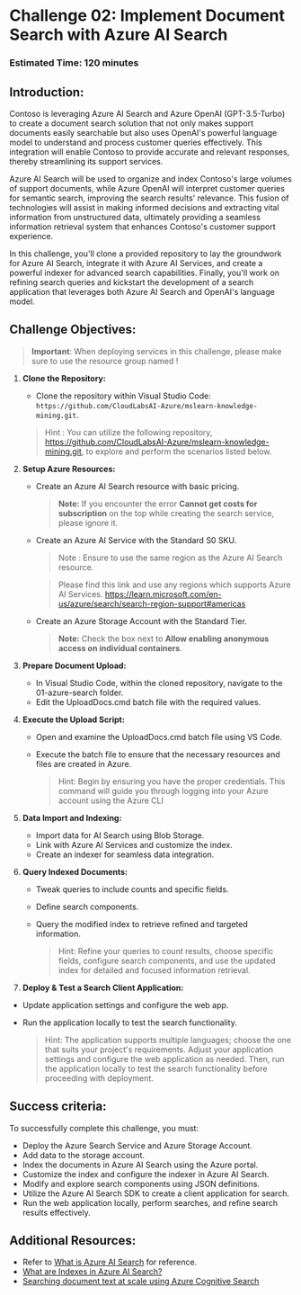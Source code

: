 # Challenge 02: Implement Document Search with Azure AI Search

### Estimated Time: 120 minutes

## Introduction:

Contoso is leveraging Azure AI Search and Azure OpenAI (GPT-3.5-Turbo) to create a document search solution that not only makes support documents easily searchable but also uses OpenAI's powerful language model to understand and process customer queries effectively. This integration will enable Contoso to provide accurate and relevant responses, thereby streamlining its support services.

Azure AI Search will be used to organize and index Contoso's large volumes of support documents, while Azure OpenAI will interpret customer queries for semantic search, improving the search results' relevance. This fusion of technologies will assist in making informed decisions and extracting vital information from unstructured data, ultimately providing a seamless information retrieval system that enhances Contoso's customer support experience.

In this challenge, you'll clone a provided repository to lay the groundwork for Azure AI Search, integrate it with Azure AI Services, and create a powerful indexer for advanced search capabilities. Finally, you'll work on refining search queries and kickstart the development of a search application that leverages both Azure AI Search and OpenAI's language model.

## Challenge Objectives:

> **Important**: When deploying services in this challenge, please make sure to use the resource group named **<inject key="Resource Group Name"/>** !

1. **Clone the Repository:**
   - Clone the repository within Visual Studio Code: `https://github.com/CloudLabsAI-Azure/mslearn-knowledge-mining.git`.
   > Hint : You can utilize the following repository, https://github.com/CloudLabsAI-Azure/mslearn-knowledge-mining.git, to explore and perform the scenarios listed below.


2. **Setup Azure Resources:**
   - Create an Azure AI Search resource with basic pricing.

      > **Note:** If you encounter the error **Cannot get costs for subscription** on the top while creating the search service, please ignore it.
   - Create an Azure AI Service with the Standard S0 SKU.

     > Note : Ensure to use the same region as the Azure AI Search resource.

     > Please find this link and use any regions which supports Azure AI Services. https://learn.microsoft.com/en-us/azure/search/search-region-support#americas
   - Create an Azure Storage Account with the Standard Tier.

        > **Note:** Check the box next to **Allow enabling anonymous access on individual containers**.

4. **Prepare Document Upload:**
   - In Visual Studio Code, within the cloned repository, navigate to the 01-azure-search folder.
   - Edit the UploadDocs.cmd batch file with the required values.


5. **Execute the Upload Script:**
   - Open and examine the UploadDocs.cmd batch file using VS Code.
   - Execute the batch file to ensure that the necessary resources and files are created in Azure.

      > Hint: Begin by ensuring you have the proper credentials. This command will guide you through logging into your Azure account using the Azure CLI


7. **Data Import and Indexing:**
   - Import data for AI Search using Blob Storage.
   - Link with Azure AI Services and customize the index.
   - Create an indexer for seamless data integration.


8. **Query Indexed Documents:**
   - Tweak queries to include counts and specific fields.
   - Define search components.
   - Query the modified index to retrieve refined and targeted information.

      > Hint: Refine your queries to count results, choose specific fields, configure search components, and use the updated index for detailed and focused information retrieval.


10. **Deploy & Test a Search Client Application:**
   - Update application settings and configure the web app.
   - Run the application locally to test the search functionality.
   
      > Hint: The application supports multiple languages; choose the one that suits your project's requirements. Adjust your application settings and configure the web application as needed. Then, run the application locally to test the search functionality before proceeding with deployment. 

   
## Success criteria:

To successfully complete this challenge, you must:

   - Deploy the Azure Search Service and Azure Storage Account.
   - Add data to the storage account.
   - Index the documents in Azure AI Search using the Azure portal.
   - Customize the index and configure the indexer in Azure AI Search.
   - Modify and explore search components using JSON definitions.
   - Utilize the Azure AI Search SDK to create a client application for search.
   - Run the web application locally, perform searches, and refine search results effectively.

## Additional Resources:

- Refer to [What is Azure AI Search](https://learn.microsoft.com/en-us/azure/search/search-what-is-azure-search) for reference.
- [What are Indexes in Azure AI Search?](https://learn.microsoft.com/en-us/azure/search/search-what-is-an-index)
- [Searching document text at scale using Azure Cognitive Search](https://benalexkeen.com/searching-document-text-at-scale-using-azure-cognitive-search/)
